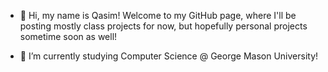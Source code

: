 - 👋 Hi, my name is Qasim! Welcome to my GitHub page, where I'll be posting mostly class projects for now, but hopefully personal projects sometime soon as well!

- 🌱 I’m currently studying Computer Science @ George Mason University!

<!---
qasimshahid/qasimshahid is a ✨ special ✨ repository because its `README.md` (this file) appears on your GitHub profile.
You can click the Preview link to take a look at your changes.
--->
